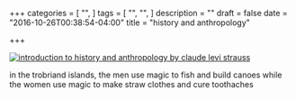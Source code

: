 +++
categories = [
  "",
]
tags = [
  "",
  "",
]
description = ""
draft = false
date = "2016-10-26T00:38:54-04:00"
title = "history and anthropology"

+++

[![introduction to history and anthropology by claude levi strauss](/img/ghost-machine.jpg)](/pdf/history-anthropology.pdf)

in the trobriand islands, the men use magic to fish and build canoes while the women use magic to make straw clothes and cure toothaches